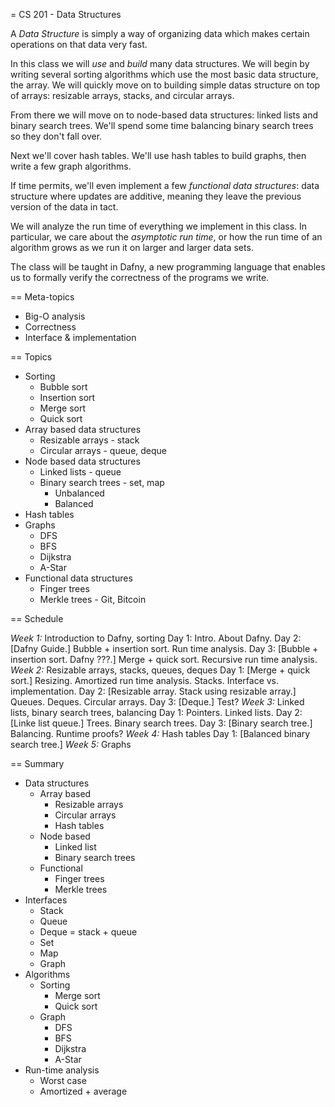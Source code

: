 = CS 201 - Data Structures

A *Data Structure* is simply a way of organizing data which makes certain operations on that data very fast.

In this class we will *use* and *build* many data structures. We will begin by writing several sorting algorithms which use the most basic data structure, the array. We will quickly move on to building simple datas structure on top of arrays: resizable arrays, stacks, and circular arrays.

From there we will move on to node-based data structures: linked lists and binary search trees. We'll spend some time balancing binary search trees so they don't fall over.

Next we'll cover hash tables. We'll use hash tables to build graphs, then write a few graph algorithms.

If time permits, we'll even implement a few *functional data structures*: data structure where updates are additive, meaning they leave the previous version of the data in tact.

We will analyze the run time of everything we implement in this class. In particular, we care about the *asymptotic run time*, or how the run time of an algorithm grows as we run it on larger and larger data sets.

The class will be taught in Dafny, a new programming language that enables us to formally verify the correctness of the programs we write.

== Meta-topics

* Big-O analysis
* Correctness
* Interface & implementation

== Topics

* Sorting
  * Bubble sort
  * Insertion sort
  * Merge sort
  * Quick sort
* Array based data structures
  * Resizable arrays - stack
  * Circular arrays - queue, deque
* Node based data structures
  * Linked lists - queue
  * Binary search trees - set, map
    * Unbalanced
    * Balanced
* Hash tables
* Graphs
  * DFS
  * BFS
  * Dijkstra
  * A-Star
* Functional data structures
  * Finger trees
  * Merkle trees - Git, Bitcoin

== Schedule

*Week 1:* Introduction to Dafny, sorting
  Day 1: Intro. About Dafny.
  Day 2: [Dafny Guide.] Bubble + insertion sort. Run time analysis.
  Day 3: [Bubble + insertion sort. Dafny ???.] Merge + quick sort. Recursive run time analysis.
*Week 2:* Resizable arrays, stacks, queues, deques
  Day 1: [Merge + quick sort.] Resizing. Amortized run time analysis. Stacks. Interface vs. implementation.
  Day 2: [Resizable array. Stack using resizable array.] Queues. Deques. Circular arrays.
  Day 3: [Deque.] Test?
*Week 3:* Linked lists, binary search trees, balancing
  Day 1: Pointers. Linked lists.
  Day 2: [Linke list queue.] Trees. Binary search trees.
  Day 3: [Binary search tree.] Balancing. Runtime proofs?
*Week 4:* Hash tables
  Day 1: [Balanced binary search tree.]
*Week 5:* Graphs

== Summary

* Data structures
  * Array based
    * Resizable arrays
    * Circular arrays
    * Hash tables
  * Node based
    * Linked list
    * Binary search trees
  * Functional
    * Finger trees
    * Merkle trees
* Interfaces
  * Stack
  * Queue
  * Deque = stack + queue
  * Set
  * Map
  * Graph
* Algorithms
  * Sorting
    * Merge sort
    * Quick sort
  * Graph
    * DFS
    * BFS
    * Dijkstra
    * A-Star
* Run-time analysis
  * Worst case
  * Amortized + average
